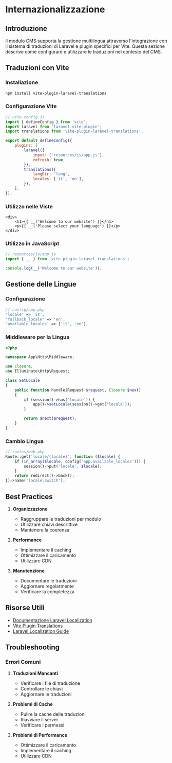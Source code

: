 # Internazionalizzazione

## Introduzione

Il modulo CMS supporta la gestione multilingua attraverso l'integrazione con il sistema di traduzioni di Laravel e plugin specifici per Vite. Questa sezione descrive come configurare e utilizzare le traduzioni nel contesto del CMS.

## Traduzioni con Vite

### Installazione
```bash
npm install vite-plugin-laravel-translations
```

### Configurazione Vite
```javascript
// vite.config.js
import { defineConfig } from 'vite';
import laravel from 'laravel-vite-plugin';
import translations from 'vite-plugin-laravel-translations';

export default defineConfig({
    plugins: [
        laravel({
            input: ['resources/js/app.js'],
            refresh: true,
        }),
        translations({
            langDir: 'lang',
            locales: ['it', 'en'],
        }),
    ],
});
```

### Utilizzo nelle Viste
```blade
<div>
    <h1>{{ __('Welcome to our website') }}</h1>
    <p>{{ __('Please select your language') }}</p>
</div>
```

### Utilizzo in JavaScript
```javascript
// resources/js/app.js
import { __ } from 'vite-plugin-laravel-translations';

console.log(__('Welcome to our website'));
```

## Gestione delle Lingue

### Configurazione
```php
// config/app.php
'locale' => 'it',
'fallback_locale' => 'en',
'available_locales' => ['it', 'en'],
```

### Middleware per la Lingua
```php
<?php

namespace App\Http\Middleware;

use Closure;
use Illuminate\Http\Request;

class SetLocale
{
    public function handle(Request $request, Closure $next)
    {
        if (session()->has('locale')) {
            app()->setLocale(session()->get('locale'));
        }

        return $next($request);
    }
}
```

### Cambio Lingua
```php
// routes/web.php
Route::get('locale/{locale}', function ($locale) {
    if (in_array($locale, config('app.available_locales'))) {
        session()->put('locale', $locale);
    }
    return redirect()->back();
})->name('locale.switch');
```

## Best Practices

1. **Organizzazione**
   - Raggruppare le traduzioni per modulo
   - Utilizzare chiavi descrittive
   - Mantenere la coerenza

2. **Performance**
   - Implementare il caching
   - Ottimizzare il caricamento
   - Utilizzare CDN

3. **Manutenzione**
   - Documentare le traduzioni
   - Aggiornare regolarmente
   - Verificare la completezza

## Risorse Utili

- [Documentazione Laravel Localization](https://laravel.com/docs/12.x/localization)
- [Vite Plugin Translations](https://github.com/dcodegroup/vite-plugin-laravel-translations)
- [Laravel Localization Guide](https://laravel-news.com/laravel-localization)

## Troubleshooting

### Errori Comuni

1. **Traduzioni Mancanti**
   - Verificare i file di traduzione
   - Controllare le chiavi
   - Aggiornare le traduzioni

2. **Problemi di Cache**
   - Pulire la cache delle traduzioni
   - Riavviare il server
   - Verificare i permessi

3. **Problemi di Performance**
   - Ottimizzare il caricamento
   - Implementare il caching
   - Utilizzare CDN 
